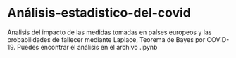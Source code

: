 # Análisis-estadistico-del-covid
Analisis del impacto de las medidas tomadas en países europeos y las probabilidades de fallecer mediante Laplace, Teorema de Bayes por COVID-19.
Puedes encontrar el análisis en el archivo .ipynb

